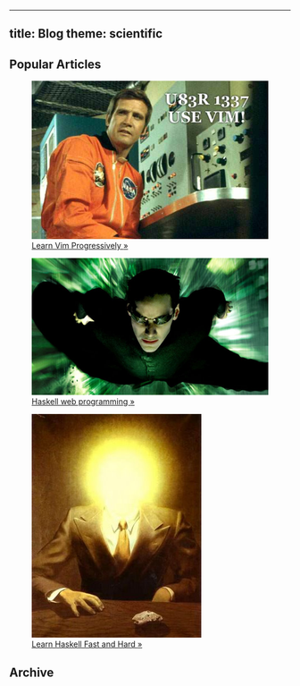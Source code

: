 -----
title: Blog
theme: scientific
-----

Popular Articles
----------------

<div class="popularblock">
    <a href="/Scratch/en/blog/Learn-Vim-Progressively/">
        <figure>
            <img src="/Scratch/img/blog/Learn-Vim-Progressively/uber_leet_use_vim.jpg" alt="Ü83R 1337 use Vim!"/>
            <figcaption>
            Learn Vim Progressively <span class="nicer">»</span>
            </figcaption>
        </figure>
    </a>
</div>

<div class="popularblock">
    <a href="/Scratch/en/blog/Yesod-tutorial-for-newbies/">
        <figure>
            <img src="/Scratch/img/blog/Yesod-tutorial-for-newbies/flying_neo.jpg" alt="Neo Flying at warp speed"/>
            <figcaption>
            Haskell web programming <span class="nicer">»</span>
            </figcaption>
        </figure>
    </a>
</div>

<div class="popularblock">
    <a href="/Scratch/en/blog/Haskell-the-Hard-Way/">
        <figure>
        <img src="/Scratch/img/blog/Haskell-the-Hard-Way/magritte_pleasure_principle.jpg" alt="Magritte pleasure principle"/>
        <figcaption>
        Learn Haskell Fast and Hard <span class="nicer">»</span>
        </figcaption>
        </figure>
    </a>
</div>

<div class="flush"></div>

Archive
-------


